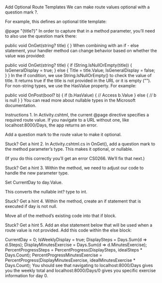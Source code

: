 Add Optional Route Templates
We can make route values optional with a question mark ?.

For example, this defines an optional title template:

@page "{title?}"
In order to capture that in a method parameter, you’ll need to also use the question mark there:

public void OnGet(string? title) { }
When combining with an if - else statement, your handler method can change behavior based on whether the value was provided:

public void OnGet(string? title)
{
  if (String.IsNullOrEmpty(title))
  {
    IsGeneralDisplay = true;
  }
  else
  {
    Title = title.Value;
    IsGeneralDisplay = false;
  }
}
In the if condition, we use String.IsNullOrEmpty() to check the value of title. It returns true if the title is not provided in the URL or it is empty (""). For non-string types, we use the HasValue property. For example:

public void OnPost(bool? b)
{
  if (b.HasValue)
  {
    // Access b.Value
  }
  else
  {
    // b is null
  }
}
You can read more about nullable types in the Microsoft documentation.

Instructions
1.
In Activity.cshtml, the current @page directive specifies a required route value. If you navigate to a URL without one, like localhost:8000/Days, the app returns an error.

Add a question mark to the route value to make it optional.


Stuck? Get a hint
2.
In Activity.cshtml.cs in OnGet(), add a question mark to the method parameter’s type. This makes it optional, or nullable.

(If you do this correctly you’ll get an error CS0266. We’ll fix that next.)


Stuck? Get a hint
3.
Within the method, we need to adjust our code to handle the new parameter type.

Set CurrentDay to day.Value.

This converts the nullable int? type to int.


Stuck? Get a hint
4.
Within the method, create an if statement that is executed if day is not null.

Move all of the method’s existing code into that if block.


Stuck? Get a hint
5.
Add an else statement below that will be used when a route value is not provided. Add this code within the else block:

CurrentDay = 0;
IsWeeklyDisplay = true;
DisplaySteps = Days.Sum(d => d.Steps);
DisplayMinutesExercise = Days.Sum(d => d.MinutesExercise);
PercentProgressSteps = PercentProgress(DisplaySteps, idealSteps * Days.Count);
PercentProgressMinutesExercise = PercentProgress(DisplayMinutesExercise, idealMinutesExercise * Days.Count);
You should see that navigating to localhost:8000/Days gives you the weekly total and localhost:8000/Days/0 gives you specific exercise information for day 0.